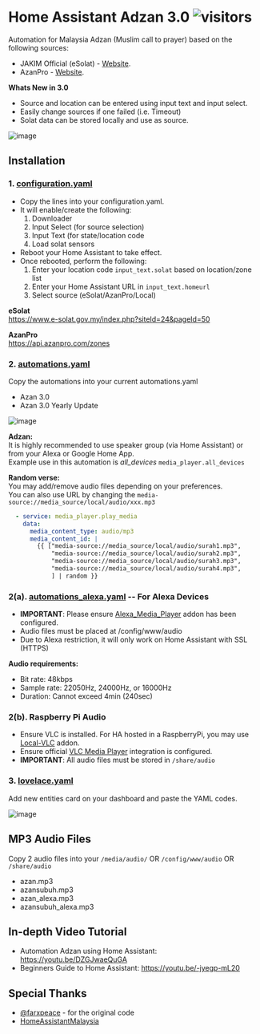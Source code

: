 # Home Assistant Adzan 3.0 ![visitors](https://visitor-badge.glitch.me/badge?page_id=zubir2k.homeassistantadzan.visitor-badge)
Automation for Malaysia Adzan (Muslim call to prayer) based on the following sources:
- JAKIM Official (eSolat) - [Website](https://www.e-solat.gov.my).
- AzanPro - [Website](https://api.azanpro.com).

**Whats New in 3.0**
- Source and location can be entered using input text and input select.
- Easily change sources if one failed (i.e. Timeout)
- Solat data can be stored locally and use as source. 

![image](https://user-images.githubusercontent.com/1905339/141753194-579d9190-969f-4029-bf6c-92d7fdd65ab2.png)

## Installation
### 1. [configuration.yaml](configuration.yaml)
- Copy the lines into your configuration.yaml.
- It will enable/create the following:
  1. Downloader
  2. Input Select (for source selection)
  3. Input Text (for state/location code
  4. Load solat sensors
- Reboot your Home Assistant to take effect.
- Once rebooted, perform the following:
  1. Enter your location code `input_text.solat` based on location/zone list
  2. Enter your Home Assistant URL in `input_text.homeurl`
  3. Select source (eSolat/AzanPro/Local)

**eSolat**\
https://www.e-solat.gov.my/index.php?siteId=24&pageId=50

**AzanPro**\
https://api.azanpro.com/zones

### 2. [automations.yaml](automations.yaml)
Copy the automations into your current automations.yaml
- Azan 3.0
- Azan 3.0 Yearly Update

![image](https://user-images.githubusercontent.com/1905339/141753839-1d9b3570-331e-4e3c-a487-572adc47e7cc.png)

**Adzan:**\
It is highly recommended to use speaker group (via Home Assistant) or from your Alexa or Google Home App.\
Example use in this automation is *all_devices* `media_player.all_devices` 

**Random verse:**\
You may add/remove audio files depending on your preferences.\
You can also use URL by changing the `media-source://media_source/local/audio/xxx.mp3`
```yaml
  - service: media_player.play_media
    data:
      media_content_type: audio/mp3
      media_content_id: |
        {{ ["media-source://media_source/local/audio/surah1.mp3",
            "media-source://media_source/local/audio/surah2.mp3",
            "media-source://media_source/local/audio/surah3.mp3",
            "media-source://media_source/local/audio/surah4.mp3",
            ] | random }}
```

### 2(a). [automations_alexa.yaml](automations_alexa.yaml) -- For Alexa Devices
- **IMPORTANT**: Please ensure [Alexa_Media_Player](https://github.com/custom-components/alexa_media_player) addon has been configured.
- Audio files must be placed at /config/www/audio
- Due to Alexa restriction, it will only work on Home Assistant with SSL (HTTPS)

**Audio requirements:**
- Bit rate: 48kbps
- Sample rate: 22050Hz, 24000Hz, or 16000Hz
- Duration: Cannot exceed 4min (240sec)

### 2(b). Raspberry Pi Audio
- Ensure VLC is installed. For HA hosted in a RaspberryPi, you may use [Local-VLC](https://github.com/rodripf/hassio-local-vlc) addon.
- Ensure official [VLC Media Player](https://www.home-assistant.io/integrations/vlc_telnet) integration is configured.
- **IMPORTANT**: All audio files must be stored in ``/share/audio``

### 3. [lovelace.yaml](lovelace.yaml)
Add new entities card on your dashboard and paste the YAML codes.

![image](https://user-images.githubusercontent.com/1905339/141753688-0944797d-cd20-430e-97a7-104ebc010a4f.png)

## MP3 Audio Files
Copy 2 audio files into your `/media/audio/` OR `/config/www/audio` OR `/share/audio`
- azan.mp3
- azansubuh.mp3
- azan_alexa.mp3
- azansubuh_alexa.mp3

## In-depth Video Tutorial
- Automation Adzan using Home Assistant: https://youtu.be/DZGJwaeQuGA
- Beginners Guide to Home Assistant: https://youtu.be/-jyegp-mL20 

## Special Thanks
- [@farxpeace](https://github.com/farxpeace) - for the original code
- [HomeAssistantMalaysia](https://www.facebook.com/groups/homeassistantmalaysia)
